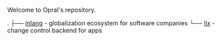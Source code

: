 Welcome to Opral's repository. 

.
├── [inlang](./inlang) - globalization ecosystem for software companies
└── [lix](./lix) - change control backend for apps